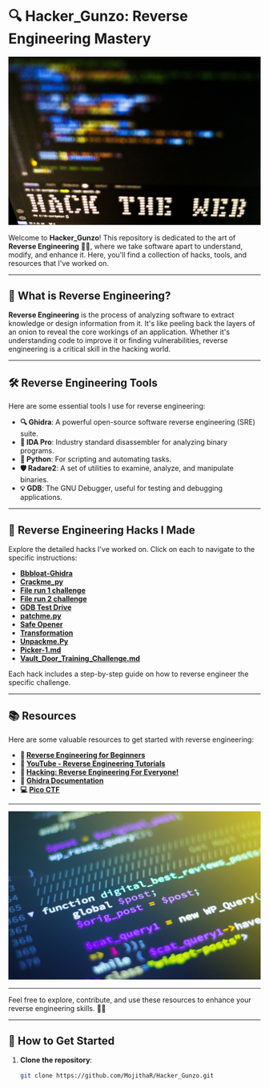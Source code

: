 # **🔍 Hacker_Gunzo: Reverse Engineering Mastery**

![Reverse Engineering](https://github.com/MojithaR/Hacker_Gunzo/blob/main/assests/glen-carrie-aUggJb4-P8c-unsplash.jpg)

Welcome to **Hacker_Gunzo**! This repository is dedicated to the art of **Reverse Engineering** 🕵️‍♂️, where we take software apart to understand, modify, and enhance it. Here, you'll find a collection of hacks, tools, and resources that I've worked on.

---

## **🧩 What is Reverse Engineering?**
**Reverse Engineering** is the process of analyzing software to extract knowledge or design information from it. It's like peeling back the layers of an onion to reveal the core workings of an application. Whether it's understanding code to improve it or finding vulnerabilities, reverse engineering is a critical skill in the hacking world.

---

## **🛠️ Reverse Engineering Tools**
Here are some essential tools I use for reverse engineering:

- **🔍 Ghidra**: A powerful open-source software reverse engineering (SRE) suite.
- **🔨 IDA Pro**: Industry standard disassembler for analyzing binary programs.
- **🐍 Python**: For scripting and automating tasks.
- **🛡️ Radare2**: A set of utilities to examine, analyze, and manipulate binaries.
- **💡 GDB**: The GNU Debugger, useful for testing and debugging applications.

---

## **🎯 Reverse Engineering Hacks I Made**

Explore the detailed hacks I've worked on. Click on each to navigate to the specific instructions:

- [**Bbbloat-Ghidra**](./Bbbloat-Ghidra.md)
- [**Crackme_py**](./Crackme_py.md)
- [**File run 1 challenge**](./File_run_1_challenge.md)
- [**File run 2 challenge**](./File_run_2_challenge.md)
- [**GDB Test Drive**](./GDB_Test_Drive.md)
- [**patchme.py**](./patchme.md)
- [**Safe Opener**](./Safe_Opener.md)
- [**Transformation**](./Transformation.md)
- [**Unpackme.Py**](./Unpackme_Py.md)
- [**Picker-1.md**](./Picker-1.md.md)
- [**Vault_Door_Training_Challenge.md**](./Vault_Door_Training_Challenge.md)

Each hack includes a step-by-step guide on how to reverse engineer the specific challenge.

---

## **📚 Resources**

Here are some valuable resources to get started with reverse engineering:

- **📖 [Reverse Engineering for Beginners](https://github.com/MojithaR/Hacker_Gunzo/blob/main/CheetSheets-Haxer/reversing-for-everyone.pdf)**
- **🎥 [YouTube - Reverse Engineering Tutorials](https://www.youtube.com/watch?v=1OdYAzk5fGE&list=PL1H1sBF1VAKUp9mElvX079qK3UNI2b3ek)**
- **📘 [Hacking: Reverse Engineering For Everyone!](https://0xinfection.github.io/reversing/)**
- **🔗 [Ghidra Documentation](https://ghidra-sre.org)**
- **💻 [Pico CTF](https://play.picoctf.org/practice?category=3&page=1)**

---

![Hacking](https://github.com/MojithaR/Hacker_Gunzo/blob/main/assests/shahadat-rahman-gnyA8vd3Otc-unsplash.jpg)

---

Feel free to explore, contribute, and use these resources to enhance your reverse engineering skills. 🧠✨

---

## **🚀 How to Get Started**

1. **Clone the repository**:  
   ```bash
   git clone https://github.com/MojithaR/Hacker_Gunzo.git
